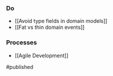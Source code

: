 ### Do
- [[Avoid type fields in domain models]]
- [[Fat vs thin domain events]]

### Processes
- [[Agile Development]]

#published 